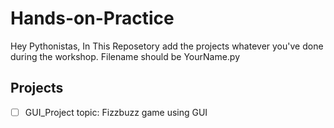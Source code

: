 # Hands-on-Practice

Hey Pythonistas, In This Reposetory add the projects whatever you've done during the workshop. Filename should be YourName.py

## Projects
- [ ] GUI_Project topic: Fizzbuzz game using GUI 

